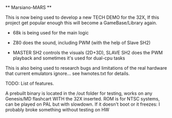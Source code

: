 ** Marsiano-MARS **

This is now being used to develop a new TECH DEMO for the 32X, If this project get popular enough this will become a GameBase/Library again.

- 68k is being used for the main logic

- Z80 does the sound, including PWM (with the help of Slave SH2)

- MASTER SH2 controls the visuals (2D+3D), SLAVE SH2 does the PWM playback and sometimes it's used for dual-cpu tasks


This is also being used to research bugs and limitations of the real hardware that current emulators ignore... see hwnotes.txt for details.

TODO: List of features.

A prebuilt binary is located in the /out folder for testing, works on any Genesis/MD flashcart WITH the 32X inserted. ROM is for NTSC systems, can be played on PAL but with slowdown.
If it doesn't boot or it freezes: I probably broke something without testing on HW
